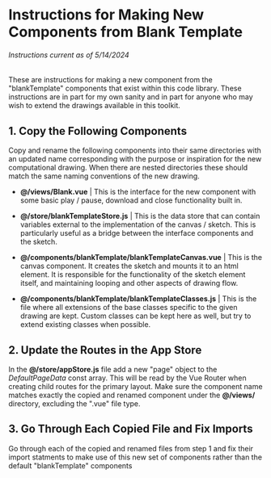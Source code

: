 # Instructions for Making New Components from Blank Template

###### Instructions current as of 5/14/2024

These are instructions for making a new component from the "blankTemplate" components that exist within this code library. These instructions are in part for my own sanity and in part for anyone who may wish to extend the drawings available in this toolkit.

## 1. Copy the Following Components

Copy and rename the following components into their same directories with an updated name corresponding with the purpose or inspiration for the new computational drawing. When there are nested directories these should match the same naming conventions of the new drawing.

- **@/views/Blank.vue** | This is the interface for the new component with some basic play / pause, download and close functionality built in.

- **@/store/blankTemplateStore.js** | This is the data store that can contain variables external to the implementation of the canvas / sketch. This is particularly useful as a bridge between the interface components and the sketch.

- **@/components/blankTemplate/blankTemplateCanvas.vue** | This is the canvas component. It creates the sketch and mounts it to an html element. It is responsible for the functionality of the sketch element itself, and maintaining looping and other aspects of drawing flow.

- **@/components/blankTemplate/blankTemplateClasses.js** | This is the file where all extensions of the base classes specific to the given drawing are kept. Custom classes can be kept here as well, but try to extend existing classes when possible.

## 2. Update the Routes in the App Store

In the **@/store/appStore.js** file add a new "page" object to the _DefaultPageData_ const array. This will be read by the Vue Router when creating child routes for the primary layout. Make sure the component name matches exactly the copied and renamed component under the **@/views/** directory, excluding the ".vue" file type.

## 3. Go Through Each Copied File and Fix Imports

Go through each of the copied and renamed files from step 1 and fix their import statments to make use of this new set of components rather than the default "blankTemplate" components
